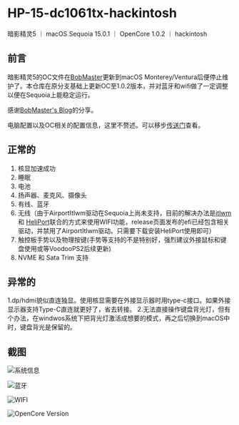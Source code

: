 # HP-15-dc1061tx-hackintosh
暗影精灵5 ｜ macOS Sequoia 15.0.1  ｜ OpenCore 1.0.2 ｜ hackintosh

## 前言
暗影精灵5的OC文件在[BobMaster](https://blog.hibobmaster.com/about/)更新到macOS Monterey/Ventura后便停止维护了。本仓库在原分支基础上更新OC至1.0.2版本，并对蓝牙和wifi做了一定调整以便在Sequoia上能稳定运行。

感谢[BobMaster's Blog](https://blog.hibobmaster.com/2020/10/26/hp-15-dc1010nr-hackintosh/comment-page-6/)的分享。

电脑配置以及OC相关的配置信息，这里不赘述。可以移步[传送门](https://blog.hibobmaster.com/2020/10/26/hp-15-dc1010nr-hackintosh/comment-page-6/)查看。

## 正常的

1. 核显加速成功
2. 睡眠
3. 电池
4. 扬声器、麦克风、摄像头
5. 有线、蓝牙
6. 无线（由于AirportItlwm驱动在Sequoia上尚未支持，目前的解决办法是[itlwm](https://github.com/OpenIntelWireless/itlwm) 和  [HeliPort](https://github.com/OpenIntelWireless/HeliPort/releases/download/v1.5.0/HeliPort.dmg)联合的方式来使用WIFI功能，release页面发布的efi已经包含相关驱动，并禁用了AirportItlwm驱动。只需要下载安装HeliPort使用即可）
7. 触控板手势以及物理按键(手势等支持的不是特别好，强烈建议外接鼠标和键盘使用或等VoodooPS2后续更新)
8. NVME 和 Sata Trim 支持

## 异常的
1.dp/hdmi貌似直连独显。使用核显需要在外接显示器时用type-c接口。如果外接显示器支持Type-C直连就更好了，省去转接。
2.无法直接操作键盘背光灯，但有个办法，在windwos系统下把背光灯激活成想要的模式，再之后切换到macOS中时，键盘背光是保留的。  

## 截图
![系统信息](https://github.com/user-attachments/assets/de2775ed-20b5-4087-b176-e631934d551c)

![蓝牙](https://github.com/user-attachments/assets/8613bf9d-2867-4ee4-9da2-bbe81590ef13)

![WIFI](https://github.com/user-attachments/assets/afd74f6b-a009-4782-a1bc-e4cd64e5c98e)

![OpenCore Version](https://github.com/user-attachments/assets/7c91c7be-9e70-4b25-89bc-6d35885096f6)
